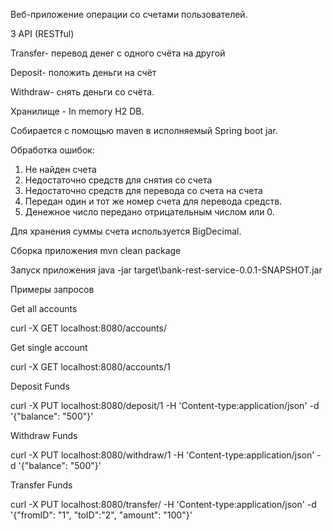 Веб-приложение операции со счетами пользователей. 

3 API (RESTful) 

Transfer- перевод денег с одного счёта на другой

Deposit- положить деньги на счёт

Withdraw- снять деньги со счёта.

Хранилище - In memory H2 DB.

Cобирается с помощью maven в исполняемый Spring boot jar.

Обработка ошибок:
1. Не найден счета
2. Недостаточно средств для снятия со счета
3. Недостаточно средств для перевода со счета на счета
4. Передан один и тот же номер счета для перевода средств.
5. Денежное число передано отрицательным числом или 0.

Для хранения суммы счета используется BigDecimal.

Сборка приложения mvn clean package

Запуск приложения java -jar target\bank-rest-service-0.0.1-SNAPSHOT.jar

Примеры запросов

Get all accounts

curl -X GET localhost:8080/accounts/

Get single account

curl -X GET localhost:8080/accounts/1

Deposit Funds

curl -X PUT localhost:8080/deposit/1 -H 'Content-type:application/json' -d '{"balance": "500"}'

Withdraw Funds

curl -X PUT localhost:8080/withdraw/1 -H 'Content-type:application/json' -d '{"balance": "500"}'

Transfer Funds

curl -X PUT localhost:8080/transfer/ -H 'Content-type:application/json' -d '{"fromID": "1", "toID":"2", "amount": "100"}'
